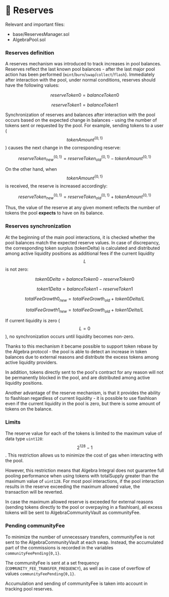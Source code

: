 # 🏦 Reserves

Relevant and important files:

* base/ReservesManager.sol
* AlgebraPool.sol

### Reserves definition

A reserves mechanism was introduced to track increases in pool balances. Reserves reflect the last known pool balances - after the last major pool action has been performed (`mint`/`burn`/`swap`/`collect`/`flash`). Immediately after interaction with the pool, under normal conditions, reserves should have the following values:

$$reserveToken0 = balanceToken0$$

$$reserveToken1 = balanceToken1$$

Synchronization of reserves and balances after interaction with the pool occurs based on the expected change in balances - using the number of tokens sent or requested by the pool. For example, sending tokens to a user ($$tokenAmount^{\{0, 1\}}$$) causes the next change in the corresponding reserve:

$$reserveToken^{\{0,1\}}_{new} = reserveToken^{\{0,1\}}_{old} - tokenAmount^{\{0,1\}}$$

On the other hand, when $$tokenAmount^{\{0, 1\}}$$ is received, the reserve is increased accordingly:

$$reserveToken^{\{0,1\}}_{new} = reserveToken^{\{0,1\}}_{old} + tokenAmount^{\{0,1\}}$$

Thus, the value of the reserve at any given moment reflects the number of tokens the pool **expects** to have on its balance.

### Reserves synchronization

At the beginning of the main pool interactions, it is checked whether the pool balances match the expected reserve values. In case of discrepancy, the corresponding token surplus (tokenDelta) is calculated and distributed among active liquidity positions as additional fees if the current liquidity $$L$$ is not zero:

$$token0Delta = balanceToken0 - reserveToken0$$

$$token1Delta = balanceToken1 - reserveToken1$$

$$totalFeeGrowth0_{new} = totalFeeGrowth_{old} + token0Delta / L$$

$$totalFeeGrowth1_{new} = totalFeeGrowth_{old} + token1Delta / L$$

If current liquidity is zero ($$L = 0$$), no synchronization occurs until liquidity becomes non-zero.

Thanks to this mechanism it became possible to support token rebase by the Algebra protocol - the pool is able to detect an increase in token balances due to external reasons and distribute the excess tokens among active liquidity providers.

In addition, tokens directly sent to the pool's contract for any reason will not be permanently blocked in the pool, and are distributed among active liquidity positions.

Another advantage of the reserve mechanism, is that it provides the ability to flashloan regardless of current liquidity - it is possible to use flashloan even if the current liquidity in the pool is zero, but there is some amount of tokens on the balance.

### Limits

The reserve value for each of the tokens is limited to the maximum value of data type `uint128`: $$2^{128} - 1$$. This restriction allows us to minimize the cost of gas when interacting with the pool.

However, this restriction means that Algebra Integral does not guarantee full pooling performance when using tokens with totalSupply greater than the maximum value of `uint128`. For most pool interactions, if the pool interaction results in the reserve exceeding the maximum allowed value, the transaction will be reverted.

In case the maximum allowed reserve is exceeded for external reasons (sending tokens directly to the pool or overpaying in a flashloan), all excess tokens will be sent to AlgebraCommunityVault as communityFee.

### Pending communityFee

To minimize the number of unnecessary transfers, communityFee is not sent to the AlgebraCommunityVault at each swap. Instead, the accumulated part of the commissions is recorded in the variables `communityFeePending{0,1}`.

The communityFee is sent at a set frequency (`COMMUNITY_FEE_TRANSFER_FREQUENCY`), as well as in case of overflow of values `communityFeePending{0,1}`.

Accumulation and sending of communityFee is taken into account in tracking pool reserves.
